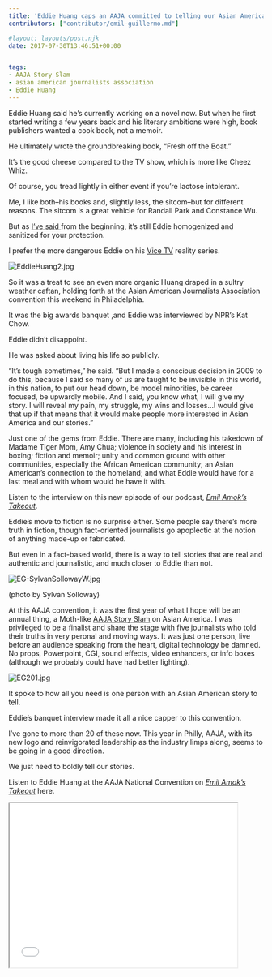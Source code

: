 ```yaml
---
title: 'Eddie Huang caps an AAJA committed to telling our Asian American stories'
contributors: ["contributor/emil-guillermo.md"]

#layout: layouts/post.njk
date: 2017-07-30T13:46:51+00:00


tags:
- AAJA Story Slam
- asian american journalists association
- Eddie Huang
---
```


Eddie Huang said he’s currently working on a novel now. But when he first
started writing a few years back and his literary ambitions were high, book
publishers wanted a cook book, not a memoir.

He ultimately wrote the groundbreaking book, “Fresh off the Boat.”

It’s the good cheese compared to the TV show, which is more like Cheez Whiz.

Of course, you tread lightly in either event if you’re lactose intolerant.

Me, I like both–his books and, slightly less, the sitcom–but for different
reasons. The sitcom is a great vehicle for Randall Park and Constance Wu.

But as [I’ve said
](/blog/emil-guillermo-is-fresh-off-the-boat-historical-or-the-taming-of-eddie-huang/)from
the beginning, it’s still Eddie homogenized and sanitized for your protection.

I prefer the more dangerous Eddie on his [Vice
TV](https://video.vice.com/en_us/show/huangs-world) reality series.

![EddieHuang2.jpg](/uploads/EddieHuang2.jpg)

So it was a treat to see an even more organic Huang draped in a sultry weather
caftan, holding forth at the Asian American Journalists Association convention
this weekend in Philadelphia.

It was the big awards banquet ,and Eddie was interviewed by NPR’s Kat Chow.

Eddie didn’t disappoint.

He was asked about living his life so publicly.

“It’s tough sometimes,” he said. “But I made a conscious decision in 2009 to do
this, because I said so many of us are taught to be invisible in this world, in
this nation, to put our head down, be model minorities, be career focused, be
upwardly mobile. And I said, you know what, I will give my story. I will reveal
my pain, my struggle, my wins and losses…I would give that up if that means that
it would make people more interested in Asian America and our stories.”

Just one of the gems from Eddie. There are many, including his takedown of
Madame Tiger Mom, Amy Chua; violence in society and his interest in boxing;
fiction and memoir; unity and common ground with other communities, especially
the African American community; an Asian American’s connection to the homeland;
and what Eddie would have for a last meal and with whom would he have it with.

Listen to the interview on this new episode of our podcast, [_Emil Amok’s
Takeout_](https://bit.ly/2vcvFp0).

Eddie’s move to fiction is no surprise either. Some people say there’s more
truth in fiction, though fact-oriented journalists go apoplectic at the notion
of anything made-up or fabricated.

But even in a fact-based world, there is a way to tell stories that are real and
authentic and journalistic, and much closer to Eddie than not.

![EG-SylvanSollowayW.jpg](/uploads/EG-SylvanSollowayW.jpg)

(photo by Sylvan Solloway)

At this AAJA convention, it was the first year of what I hope will be an annual
thing, a Moth-like [AAJA Story Slam](https://www.aaja17.org/story-slam/) on
Asian America. I was privileged to be a finalist and share the stage with five
journalists who told their truths in very peronal and moving ways. It was just
one person, live before an audience speaking from the heart, digital technology
be damned. No props, Powerpoint, CGI, sound effects, video enhancers, or info
boxes (although we probably could have had better lighting).

![EG201.jpg](/uploads/EG201.jpg)

It spoke to how all you need is one person with an Asian American story to tell.

Eddie’s banquet interview made it all a nice capper to this convention.

I’ve gone to more than 20 of these now. This year in Philly, AAJA, with its new
logo and reinvigorated leadership as the industry limps along, seems to be going
in a good direction.

We just need to boldly tell our stories.

Listen to Eddie Huang at the AAJA National Convention on _[Emil Amok’s
Takeout](https://bit.ly/2vcvFp0)_ here.

<iframe
src="//html5-player.libsyn.com/embed/episode/id/5591474/height/324/width/450/theme/standard/autonext/no/thumbnail/yes/autoplay/no/preload/no/no_addthis/no/direction/backward/"
height="324" width="450" scrolling="no" allowfullscreen=""
webkitallowfullscreen="" mozallowfullscreen="" oallowfullscreen=""
msallowfullscreen=""></iframe>
